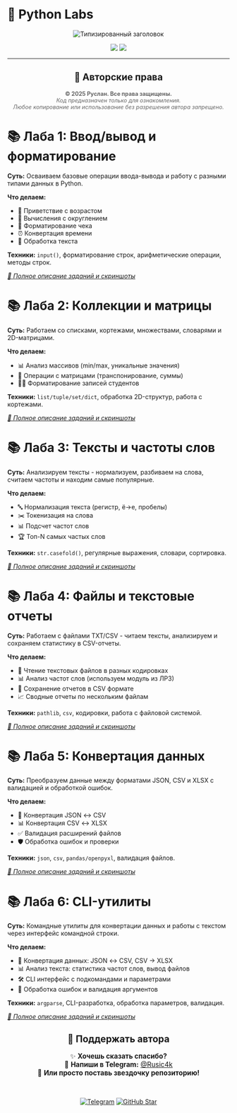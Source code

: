 # 🐍 Python Labs

<div align="center">

<!-- Анимированный заголовок -->
<img src="https://readme-typing-svg.herokuapp.com?font=Fira+Code&weight=600&size=28&duration=3000&pause=1000&color=00FF88&center=true&vCenter=true&width=600&lines=🚀+Лабораторные+работы+от+Руслана;💻+Python+Developer;🎯+С+любовью+к+коду" alt="Типизированный заголовок" />

<!-- Бейджи -->
<p>
  <img src="https://img.shields.io/badge/Студент-Разработчик-blue?style=for-the-badge" />
  <img src="https://img.shields.io/badge/Python-3.12-green?style=for-the-badge&logo=python" />
</p>

</div>

<div align="center">

---

## 📜 **Авторские права**

<div style="font-size: 0.9em; color: #666;">

**© 2025 Руслан. Все права защищены.**  
*Код предназначен только для ознакомления.  
Любое копирование или использование без разрешения автора запрещено.*

</div>

</div>

# 📚 Лаба 1: Ввод/вывод и форматирование

**Суть:** Осваиваем базовые операции ввода-вывода и работу с разными типами данных в Python.

**Что делаем:**
- 🎯 Приветствие с возрастом
- 🧮 Вычисления с округлением  
- 🧾 Форматирование чека
- ⏰ Конвертация времени
- 👤 Обработка текста

**Техники:** `input()`, форматирование строк, арифметические операции, методы строк.

*[📄 Полное описание заданий и скриншоты](./src/lab01/README.md)*

# 📚 Лаба 2: Коллекции и матрицы

**Суть:** Работаем со списками, кортежами, множествами, словарями и 2D-матрицами.

**Что делаем:**
- 📊 Анализ массивов (min/max, уникальные значения)
- 🧮 Операции с матрицами (транспонирование, суммы)
- 👨‍🎓 Форматирование записей студентов

**Техники:** `list/tuple/set/dict`, обработка 2D-структур, работа с кортежами.

*[📄 Полное описание заданий и скриншоты](./src/lab02/README.md)*

# 📚 Лаба 3: Тексты и частоты слов

**Суть:** Анализируем тексты - нормализуем, разбиваем на слова, считаем частоты и находим самые популярные.

**Что делаем:**
- 🔤 Нормализация текста (регистр, ё→е, пробелы)
- ✂️ Токенизация на слова
- 📊 Подсчет частот слов
- 🏆 Топ-N самых частых слов

**Техники:** `str.casefold()`, регулярные выражения, словари, сортировка.

*[📄 Полное описание заданий и скриншоты](./src/lab03/README.md)*


# 📚 Лаба 4: Файлы и текстовые отчеты

**Суть:** Работаем с файлами TXT/CSV - читаем тексты, анализируем и сохраняем статистику в CSV-отчеты.

**Что делаем:**
- 📁 Чтение текстовых файлов в разных кодировках
- 📊 Анализ частот слов (используем модуль из ЛР3)
- 💾 Сохранение отчетов в CSV формате
- 📈 Сводные отчеты по нескольким файлам

**Техники:** `pathlib`, `csv`, кодировки, работа с файловой системой.

*[📄 Полное описание заданий и скриншоты](./src/lab04/README.md)*

# 📚 Лаба 5: Конвертация данных

**Суть:** Преобразуем данные между форматами JSON, CSV и XLSX с валидацией и обработкой ошибок.

**Что делаем:**
- 🔄 Конвертация JSON ↔ CSV
- 📊 Конвертация CSV ↔ XLSX  
- ✅ Валидация расширений файлов
- 🛡 Обработка ошибок и проверки

**Техники:** `json`, `csv`, `pandas/openpyxl`, валидация файлов.

*[📄 Полное описание заданий и скриншоты](./src/lab05/README.md)*


# 📚 Лаба 6: CLI-утилиты

**Суть:** Командные утилиты для конвертации данных и работы с текстом через интерфейс командной строки.

**Что делаем:**
- 🔄 Конвертация данных: JSON ↔ CSV, CSV → XLSX
- 📊 Анализ текста: статистика частот слов, вывод файлов
- 🛠 CLI интерфейс с подкомандами и параметрами
- 🚨 Обработка ошибок и валидация аргументов

**Техники:** `argparse`, CLI-разработка, обработка параметров, валидация.

*[📄 Полное описание заданий и скриншоты](./src/lab06/README.md)*


<div align="center">

## 💝 Поддержать автора

<div style="font-size: 1.1em;">

✨ **Хочешь сказать спасибо?**  
💌 **Напиши в Telegram:** [@Rusic4k](https://t.me/rusic4k)  
🌟 **Или просто поставь звездочку репозиторию!**

</div>

<br>

[![Telegram](https://img.shields.io/badge/💬_Написать_автору-0088cc?style=for-the-badge&logo=telegram&logoColor=white)](https://t.me/rusic4k)
[![GitHub Star](https://img.shields.io/badge/⭐_Поставить_звезду-ffd700?style=for-the-badge&logo=github&logoColor=black)](https://github.com/yourusername)

</div>

